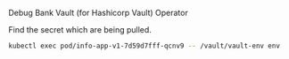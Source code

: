 Debug Bank Vault (for Hashicorp Vault) Operator

Find the secret which are being pulled.

```sh
kubectl exec pod/info-app-v1-7d59d7fff-qcnv9 -- /vault/vault-env env
```
